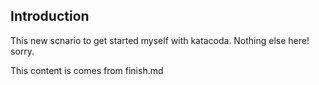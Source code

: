 ## Introduction

This new scnario to get started myself with katacoda. Nothing else here! sorry.

This content is comes from finish.md
